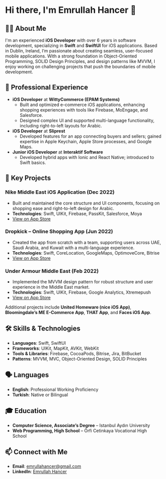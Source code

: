 
# Hi there, I'm Emrullah Hancer 👋

## 👨‍💻 About Me
I'm an experienced **iOS Developer** with over 6 years in software development, specializing in **Swift** and **SwiftUI** for iOS applications. Based in Dublin, Ireland, I’m passionate about creating seamless, user-focused mobile applications. With a strong foundation in Object-Oriented Programming, SOLID Design Principles, and design patterns like MVVM, I enjoy working on challenging projects that push the boundaries of mobile development.

## 💼 Professional Experience
- **iOS Developer** at **WittyCommerce (EPAM Systems)**  
  - Built and optimized e-commerce iOS applications, enhancing shopping experiences with tools like Firebase, MoEngage, and Salesforce.
  - Designed complex UI and supported multi-language functionality, including right-to-left layouts for Arabic.
- **iOS Developer** at **Sliprest**  
  - Developed features for an app connecting buyers and sellers; gained expertise in Apple Keychain, Apple Store processes, and Google Maps.
- **Junior iOS Developer** at **Interaktif Software**  
  - Developed hybrid apps with Ionic and React Native; introduced to Swift basics.

## 🌟 Key Projects
### Nike Middle East iOS Application (Dec 2022)
- Built and maintained the core structure and UI components, focusing on shopping ease and right-to-left design for Arabic.
- **Technologies**: Swift, UIKit, Firebase, PassKit, Salesforce, Moya  
- [View on App Store](https://apps.apple.com/app/id1591789765)

### Dropkick – Online Shopping App (Jun 2022)
- Created the app from scratch with a team, supporting users across UAE, Saudi Arabia, and Kuwait with a multi-language experience.
- **Technologies**: Swift, CoreLocation, GoogleMaps, OptimoveCore, Bitrise  
- [View on App Store](https://apps.apple.com/app/id1591789765)

### Under Armour Middle East (Feb 2022)
- Implemented the MVVM design pattern for robust structure and user experience in the Middle East market.
- **Technologies**: Swift, UIKit, Firebase, Google Analytics, Xtremepush  
- [View on App Store](https://apps.apple.com/app/id1591394964)

Additional projects include **United Homeware (nice iOS App)**, **Bloomingdale’s ME E-Commerce App**, **THAT App**, and **Faces iOS App**.

## 🛠️ Skills & Technologies
- **Languages**: Swift, SwiftUI
- **Frameworks**: UIKit, MapKit, AVKit, WebKit
- **Tools & Libraries**: Firebase, CocoaPods, Bitrise, Jira, BitBucket
- **Patterns**: MVVM, MVC, Object-Oriented Design, SOLID Principles

## 🗣️ Languages
- **English**: Professional Working Proficiency
- **Turkish**: Native or Bilingual

## 🎓 Education
- **Computer Science, Associate’s Degree** – Istanbul Aydın University
- **Web Programming, High School** – Örfi Cetinkaya Vocational High School

## 📫 Connect with Me
- **Email**: emrullahancer@gmail.com
- **LinkedIn**: [Emrullah Hancer](https://www.linkedin.com/in/emrullahhancer/)
